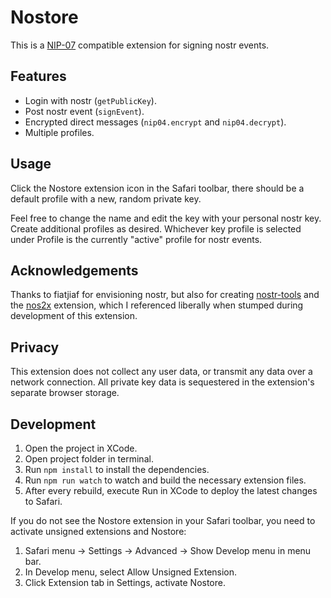 # Nostore

This is a [NIP-07][nip07] compatible extension for signing nostr events.

## Features

* Login with nostr (`getPublicKey`).
* Post nostr event (`signEvent`).
* Encrypted direct messages (`nip04.encrypt` and `nip04.decrypt`).
* Multiple profiles.

## Usage

Click the Nostore extension icon in the Safari toolbar, there should be a default profile with a new, random private key.

Feel free to change the name and edit the key with your personal nostr key. Create additional profiles as desired. Whichever key profile is selected under Profile is the currently "active" profile for nostr events.

## Acknowledgements

Thanks to fiatjiaf for envisioning nostr, but also for creating [nostr-tools][nostr-tools] and the [nos2x][nos2x] extension, which I referenced liberally when stumped during development of this extension.

## Privacy

This extension does not collect any user data, or transmit any data over a network connection. All private key data is sequestered in the extension's separate browser storage.

## Development

1. Open the project in XCode.
2. Open project folder in terminal.
3. Run `npm install` to install the dependencies.
4. Run `npm run watch` to watch and build the necessary extension files.
5. After every rebuild, execute Run in XCode to deploy the latest changes to Safari.

If you do not see the Nostore extension in your Safari toolbar, you need to activate unsigned extensions and Nostore:

1. Safari menu -> Settings -> Advanced -> Show Develop menu in menu bar.
2. In Develop menu, select Allow Unsigned Extension.
3. Click Extension tab in Settings, activate Nostore.

[nip07]: https://github.com/nostr-protocol/nips/blob/master/07.md
[nostr-tools]: https://github.com/nbd-wtf/nostr-tools
[nos2x]: https://github.com/fiatjaf/nos2x
